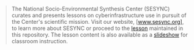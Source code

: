 > The National Socio-Environmental Synthesis Center (SESYNC) curates and presents
> lessons on cyberinfrastructure use in pursuit of the Center's scientific mission.
> Visit our website, [www.sesync.org], to learn more about SESYNC or proceed to
> the [lesson] maintained in this repository. The lesson content is also available
> as a [slideshow] for classroom instruction.

<!-------------------------------------
-- Only modify content below or risk --
-- a merge conflict with upstream.   --
-------------------------------------->

[www.sesync.org]: httsp://www.sesync.org
[lesson]: https://sesync-ci.github.io/basic-netlogo-lesson
[slideshow]: https://sesync-ci.github.io/basic-netlogo-lesson/instructor
